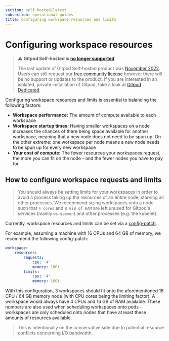 ```yaml
---
section: self-hosted/latest
subsection: operational-guides
title: Configuring workspace resources and limits
---
```


# Configuring workspace resources

> ⚠️ **Gitpod Self-hosted is [no longer supported](/blog/introducing-gitpod-dedicated)**
>
> The last update of Gitpod Self-hosted product was [November 2022](/changelog/november-self-hosted-release). Users can still request our [free community license](/community-license) however there will be no support or updates to the product. If you are interested in an isolated, private installation of Gitpod, take a look at [Gitpod Dedicated](/dedicated).

Configuring workspace resources and limits is essential to balancing the following factors:

-   **Workspace performance:** The amount of compute available to each workspace
-   **Workspace startup times:** Having smaller workspaces on a node increases the chances of there being space available for another workspace, meaning that a new node does not need to be spun up. On the other extreme: one workspace per node means a new node needs to be spun up for every new workspace
-   **Your cost of compute:** The fewer resources your workspaces request, the more you can fit on the node - and the fewer nodes you have to pay for

## How to configure workspace requests and limits

> You should always be setting limits for your workspaces in order to avoid a process taking up the resources of an entire node, starving all other processes. We recommend sizing workspaces onto a node such that `4 cores` and `8 GiB of RAM` are left unused for Gitpod's services (mainly `ws-daemon`) and other processes (e.g. the kubelet).

Currently, workspace resources and limits can be set via a [config-patch](./config-patches).

For example, assuming a machine with 16 CPUs and 64 GB of memory, we recommend the following config-patch:

```yaml
workspace:
    resources:
        requests:
            cpu: '4'
            memory: 16Gi
        limits:
            cpu: '4'
            memory: 16Gi
```

With this configuration, 3 workspaces should fit onto the aforementioned 16 CPU / 64 GB memory node (with CPU cores being the limiting factor). A workspace would always have 4 CPUs and 16 GB of RAM available. These numbers are also used when scheduling workspaces onto pods - workspaces are only scheduled onto nodes that have at least these amounts of resources available.

> This is intentionally on the conservative side due to potential resource conflicts concerning I/O bandwidth.
